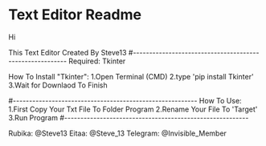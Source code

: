 # Text Editor Readme
Hi

This Text Editor Created By Steve13
#---------------------------------------------------------
Required: Tkinter

How To Install "Tkinter":
    1.Open Terminal (CMD)
    2.type 'pip install Tkinter'
    3.Wait for Downlaod To Finish

#---------------------------------------------------------
How To Use: 
    1.First Copy Your Txt File To Folder Program
    2.Rename Your File To 'Target'
    3.Run Program
#---------------------------------------------------------

Rubika: @Steve13
Eitaa: @Steve_13
Telegram: @Invisible_Member
